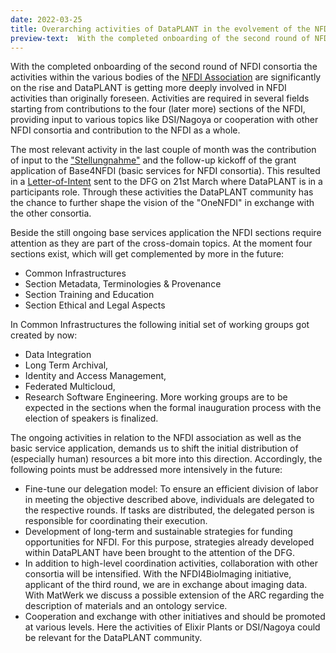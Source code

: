 ```yaml
---
date: 2022-03-25
title: Overarching activities of DataPLANT in the evolvement of the NFDI
preview-text:  With the completed onboarding of the second round of NFDI consortia the activities within the various bodies of the NFDI Associationare significantly on the rise and DataPLANT is getting more deeply involved in NFDI activities than originally foreseen. Activities are required in several fields starting from contributions to the four (later more) sections of the NFDI, providing input to various topics like DSI/Nagoya or cooperation with other NFDI consortia and contribution to the NFDI as a whole...
---
```


With the completed onboarding of the second round of NFDI consortia the activities within the various bodies of the [NFDI Association](https://nfdi.de) are significantly on the rise and DataPLANT is getting more deeply involved in NFDI activities than originally foreseen. Activities are required in several fields starting from contributions to the four (later more) sections of the NFDI, providing input to various topics like DSI/Nagoya or cooperation with other NFDI consortia and contribution to the NFDI as a whole.

The most relevant activity in the last couple of month was the contribution of input to the ["Stellungnahme"](https://www.nfdi.de/nfdi-konsortien-veroeffentlichen-gemeinsame-stellungnahme-zu-basisdiensten/) and the follow-up kickoff of the grant application of Base4NFDI (basic services for NFDI consortia). This resulted in a [Letter-of-Intent](https://www.dfg.de/download/pdf/foerderung/programme/nfdi/absichtserklaerungen_2022/2022_base4_nfdi.pdf) sent to the DFG on 21st March where DataPLANT is in a participants role. Through these activities the DataPLANT community has the chance to further shape the vision of the "OneNFDI" in exchange with the other consortia.

Beside the still ongoing base services application the NFDI sections require attention as they are part of the cross-domain topics. At the moment four sections exist, which will get complemented by more in the
future: 
* Common Infrastructures
* Section Metadata, Terminologies & Provenance
* Section Training and Education
* Section Ethical and Legal Aspects

In Common Infrastructures the following initial set of working groups got created by now: 
* Data Integration
* Long Term Archival, 
* Identity and Access Management, 
* Federated Multicloud, 
* Research Software Engineering.
More working groups are to be expected in the sections when the formal inauguration process with the election of speakers is finalized.

The ongoing activities in relation to the NFDI association as well as the basic service application, demands us to shift the initial distribution of (especially human) resources a bit more into this direction. Accordingly, the following points must be addressed more intensively in the future:

* Fine-tune our delegation model: To ensure an efficient division of labor in meeting the objective described above, individuals are delegated to the respective rounds. If tasks are distributed, the delegated person is responsible for coordinating their execution.
* Development of long-term and sustainable strategies for funding opportunities for NFDI. For this purpose, strategies already developed within DataPLANT have been brought to the attention of the DFG.
* In addition to high-level coordination activities, collaboration with other consortia will be intensified. With the NFDI4BioImaging initiative, applicant of the third round, we are in exchange about imaging data. With MatWerk we discuss a possible extension of the ARC regarding the description of materials and an ontology service.
* Cooperation and exchange with other initiatives and should be promoted at various levels. Here the activities of Elixir Plants or DSI/Nagoya could be relevant for the DataPLANT community.

